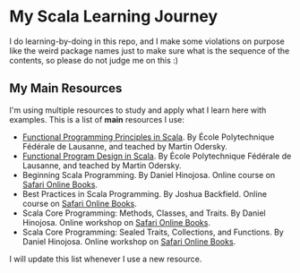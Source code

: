 # My Scala Learning Journey
I do learning-by-doing in this repo, and I make some violations on purpose like the weird package names just to make sure what is the sequence of the contents, so please do not judge me on this :)

## My Main Resources
I'm using multiple resources to study and apply what I learn here with examples. This is a list of **main** resources I use:
* [Functional Programming Principles in Scala](https://www.coursera.org/learn/progfun1/home). By École Polytechnique Fédérale de Lausanne, and teached by Martin Odersky.
* [Functional Program Design in Scala](https://www.coursera.org/learn/progfun2/home). By École Polytechnique Fédérale de Lausanne, and teached by Martin Odersky.
* Beginning Scala Programming. By Daniel Hinojosa. Online course on [Safari Online Books](https://www.safaribooksonline.com/home/).
* Best Practices in Scala Programming. By Joshua Backfield. Online course on [Safari Online Books](https://www.safaribooksonline.com/home/).
* Scala Core Programming: Methods, Classes, and Traits. By Daniel Hinojosa. Online workshop on [Safari Online Books](https://www.safaribooksonline.com/home/).
* Scala Core Programming: Sealed Traits, Collections, and Functions. By  Daniel Hinojosa. Online workshop on [Safari Online Books](https://www.safaribooksonline.com/home/).

I will update this list whenever I use a new resource.